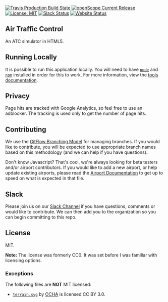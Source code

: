 [![Travis Production Build State](https://img.shields.io/travis/openscope/openscope/master.svg)](https://github.com/openscope/openscope/tree/master)
[![openScope Current Release](https://img.shields.io/github/release/openscope/openscope.svg)](https://github.com/openscope/openscope/releases)
[![License: MIT](https://img.shields.io/badge/license-MIT-blue.svg)](./LICENSE.md)
[![Slack Status](http://slack.openscope.co/badge.svg)](http://slack.openscope.co)
[![Website Status](https://img.shields.io/website-up-down-green-red/http/openscope.co.svg)](http://www.openscope.co)

## Air Traffic Control

An ATC simulator in HTML5.

## Running Locally

It is possible to run this application locally. You will need to have [`node`](https://nodejs.org/en/download/) and [`npm`](https://docs.npmjs.com/getting-started/installing-node) installed in order for this to work. For more information, view the [tools documentation](tools/README.md).

## Privacy

Page hits are tracked with Google Analytics, so feel free to use an adblocker. The tracking is used only to get the number of page hits.

## Contributing

We use the [GitFlow Branching Model](http://nvie.com/posts/a-successful-git-branching-model) for managing branches.  If you would like to contribute, you will be expected to use appropriate branch names based on this methodology (and we can help if you have questions).

Don't know Javascript?  That's cool, we're always looking for beta testers and/or airport contributors.  If you would like to add a new airport, or help update existing airports, please read the [Airport Documentation]() to get up to speed on what is expected in that file.

## Slack

Please join us on our [Slack Channel](http://slack.openscope.co/) if you have questions, comments or would like to contribute.  We can then add you to the organization so you can begin committing to this repo.

## License

MIT.

**Note:** The license was formerly CC0. It was set before I was familiar with licensing options.

### Exceptions

The following files are **NOT** MIT licensed:

* [`terrain.svg`](http://www.flaticon.com/free-icon/mountain-summit_27798) by [OCHA](http://www.flaticon.com/authors/ocha) is licensed CC BY 3.0.
